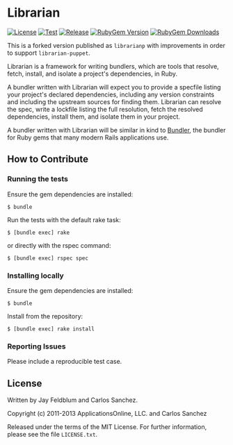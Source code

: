 # Librarian

[![License](https://img.shields.io/github/license/voxpupuli/librarian.svg)](https://github.com/voxpupuli/librarian/blob/master/LICENSE.txt)
[![Test](https://github.com/voxpupuli/librarian/actions/workflows/test.yml/badge.svg)](https://github.com/voxpupuli/librarian/actions/workflows/test.yml)
[![Release](https://github.com/voxpupuli/librarian/actions/workflows/release.yml/badge.svg)](https://github.com/voxpupuli/librarian/actions/workflows/release.yml)
[![RubyGem Version](https://img.shields.io/gem/v/librarian.svg)](https://rubygems.org/gems/librarian)
[![RubyGem Downloads](https://img.shields.io/gem/dt/librarian.svg)](https://rubygems.org/gems/librarian)

This is a forked version published as `librarianp` with improvements in order to support `librarian-puppet`.

Librarian is a framework for writing bundlers, which are tools that resolve,
fetch, install, and isolate a project's dependencies, in Ruby.

A bundler written with Librarian will expect you to provide a specfile listing
your project's declared dependencies, including any version constraints and
including the upstream sources for finding them. Librarian can resolve the spec,
write a lockfile listing the full resolution, fetch the resolved dependencies,
install them, and isolate them in your project.

A bundler written with Librarian will be similar in kind to [Bundler](http://gembundler.com),
the bundler for Ruby gems that many modern Rails applications use.

How to Contribute
-----------------

### Running the tests

Ensure the gem dependencies are installed:

    $ bundle

Run the tests with the default rake task:

    $ [bundle exec] rake

or directly with the rspec command:

    $ [bundle exec] rspec spec

### Installing locally

Ensure the gem dependencies are installed:

    $ bundle

Install from the repository:

    $ [bundle exec] rake install

### Reporting Issues

Please include a reproducible test case.

License
-------

Written by Jay Feldblum and Carlos Sanchez.

Copyright (c) 2011-2013 ApplicationsOnline, LLC. and Carlos Sanchez

Released under the terms of the MIT License. For further information, please see
the file `LICENSE.txt`.
